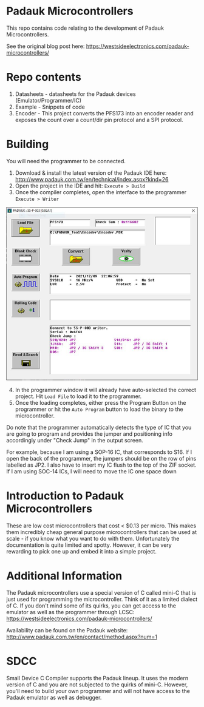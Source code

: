 # Padauk Microcontrollers

This repo contains code relating to the development of Padauk Microcontrollers.

See the original blog post here: https://westsideelectronics.com/padauk-microcontrollers/

# Repo contents

1. Datasheets - datasheets for the Padauk devices (Emulator/Programmer/IC)
2. Example - Snippets of code
3. Encoder - This project converts the PFS173 into an encoder reader and exposes the count over a count/dir pin protocol and a SPI protocol.

# Building

You will need the programmer to be connected.

1. Download & install the latest version of the Padauk IDE here: http://www.padauk.com.tw/en/technical/index.aspx?kind=26
2. Open the project in the IDE and hit: `Execute > Build`
3. Once the compiler completes, open the interface to the programmer `Execute > Writer`

![Padauk Programmer screen](/Images/writer_page.jpg)

4. In the programmer window it will already have auto-selected the correct project. Hit `Load File` to load it to the programmer.
5. Once the loading completes, either press the Program Button on the programmer or hit the `Auto Program` button to load the binary to the microcontroller.

Do note that the programmer automatically detects the type of IC that you are going to program and provides the jumper and positioning info accordingly under "Check Jump" in the output screen.

For example, because I am using a SOP-16 IC, that corresponds to S16. If I open the back of the programmer, the jumpers should be on the row of pins labelled as JP2. I also have to insert my IC flush to the top of the ZIF socket. If I am using SOC-14 ICs, I will need to move the IC one space down

# Introduction to Padauk Microcontrollers

These are low cost microcontrollers that cost < $0.13 per micro. This makes them incredibly cheap general purpose microcontrollers that can be used at scale - if you know what you want to do with them. Unfortunately the documentation is quite limited and spotty. However, it can be very rewarding to pick one up and embed it into a simple project.

# Additional Information

The Padauk microcontrollers use a special version of C called mini-C that is just used for programming the microcontroller. Think of it as a limited dialect of C. If you don't mind some of its quirks, you can get access to the emulator as well as the programmer through LCSC: https://westsideelectronics.com/padauk-microcontrollers/

Availability can be found on the Padauk website: http://www.padauk.com.tw/en/contact/method.aspx?num=1

# SDCC

Small Device C Compiler supports the Padauk lineup. It uses the modern version of C and you are not subjected to the quirks of mini-C. However, you'll need to build your own programmer and will not have access to the Padauk emulator as well as debugger.

